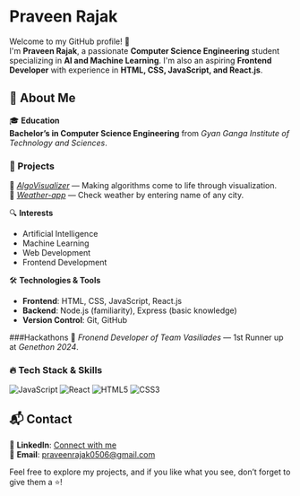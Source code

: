 # Praveen Rajak  

Welcome to my GitHub profile! 👋  
I'm **Praveen Rajak**, a passionate **Computer Science Engineering** student specializing in **AI and Machine Learning**. I'm also an aspiring **Frontend Developer** with experience in **HTML, CSS, JavaScript, and React.js**.  

## 🚀 About Me  
🎓 **Education**  
**Bachelor’s in Computer Science Engineering** from *Gyan Ganga Institute of Technology and Sciences*.  

### 🚀 Projects
 
🔹 *[AlgoVisualizer](https://github.com/Team-Vasiliades/ALGOVisualizer)* — Making algorithms come to life through visualization.  
🔹 *[Weather-app](https://github.com/praveenraj027/Weather-App)* — Check weather by entering name of any city.  

🔍 **Interests**  
- Artificial Intelligence  
- Machine Learning  
- Web Development  
- Frontend Development  

🛠 **Technologies & Tools**  
- **Frontend**: HTML, CSS, JavaScript, React.js  
- **Backend**: Node.js (familiarity), Express (basic knowledge)  
- **Version Control**: Git, GitHub
 
###Hackathons
👑 *Fronend Developer of Team Vasiliades* — 1st Runner up at *Genethon 2024*.  


### 🔥 Tech Stack & Skills

![JavaScript](https://img.shields.io/badge/-JavaScript-F7DF1E?style=flat&logo=javascript&logoColor=black) 
![React](https://img.shields.io/badge/-React-61DAFB?style=flat&logo=react&logoColor=black) 
![HTML5](https://img.shields.io/badge/-HTML5-E34F26?style=flat&logo=html5&logoColor=white) 
![CSS3](https://img.shields.io/badge/-CSS3-1572B)  

## 📬 Contact  
📌 **LinkedIn**: [Connect with me](https://www.linkedin.com/in/praveen-rajak)  
📧 **Email**: [praveenrajak0506@gmail.com](mailto:praveenrajak0506@gmail.com)  

Feel free to explore my projects, and if you like what you see, don’t forget to give them a ⭐!  
